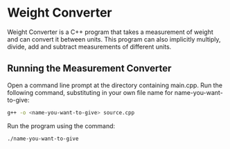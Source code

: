 # Weight Converter

Weight Converter is a C++ program that takes a measurement of weight and can convert it between units. This program can also implicitly multiply, divide, add and subtract measurements of different units.

## Running the Measurement Converter

Open a command line prompt at the directory containing main.cpp. Run the following command, substituting in your own file name for name-you-want-to-give:

```bash
g++ -o <name-you-want-to-give> source.cpp
```
Run the program using the command:
```bash
./name-you-want-to-give
```
